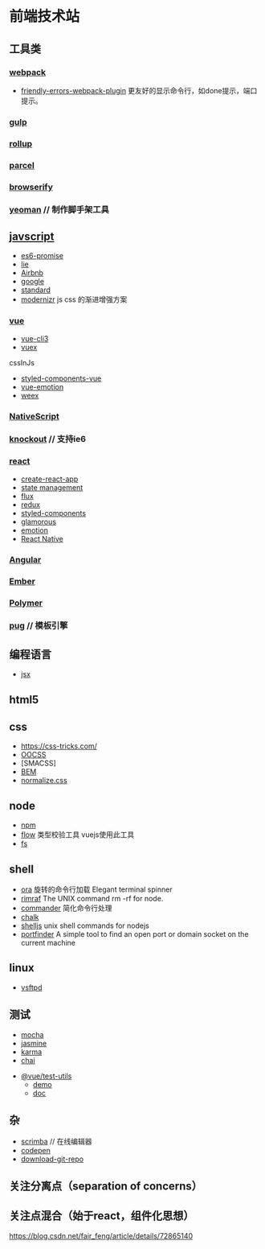 # 前端技术站

## 工具类

### [webpack](https://www.webpackjs.com/)
 - [friendly-errors-webpack-plugin](https://www.npmjs.com/package/friendly-errors-webpack-plugin) 更友好的显示命令行，如done提示，端口提示。
### [gulp](https://www.gulpjs.com.cn/)
### [rollup]( https://www.rollupjs.com/guide/zh#introduction)
### [parcel](http://www.css88.com/doc/parcel/getting_started.html)
### [browserify](http://browserify.org/)
### [yeoman](http://yeoman.io/) // 制作脚手架工具

## [javscript](https://developer.mozilla.org/zh-CN/docs/Web/JavaScript)

- [es6-promise](https://github.com/stefanpenner/es6-promise)
- [lie](https://github.com/calvinmetcalf/lie)
- [Airbnb](https://github.com/airbnb/javascript)
- [google](https://google.github.io/styleguide/jsguide.html)
- [standard](https://github.com/standard/standard)
- [modernizr](https://modernizr.com/) js css 的渐进增强方案
### [vue](https://cn.vuejs.org/)

- [vue-cli3](https://cli.vuejs.org/)
- [vuex](https://vuex.vuejs.org/)

 cssInJs

- [styled-components-vue](https://github.com/styled-components/styled-components)
- [vue-emotion](https://github.com/egoist/vue-emotion)
- [weex](https://weex.apache.org/)

### [NativeScript](https://www.nativescript.org/)

### [knockout](https://knockoutjs.com/) // 支持ie6

### [react](https://reactjs.org/)
- [create-react-app](https://github.com/facebook/create-react-app)
- [state management]()
- [flux](https://facebook.github.io/flux/docs/overview.html)
- [redux](http://www.redux.org.cn/)
- [styled-components](https://github.com/styled-components/styled-components)
- [glamorous](https://github.com/paypal/glamorous)
- [emotion](https://github.com/emotion-js/emotion)
- [React Native](https://facebook.github.io/react-native/)

### [Angular](https://angularjs.org/)
### [Ember](https://www.emberjs.com/)
### [Polymer](https://polymer-zh.cn/)
### [pug](https://pug.bootcss.com/api/getting-started.html) // 模板引擎

## 编程语言

 - [jsx](https://facebook.github.io/jsx/)
 
## html5

## css

- https://css-tricks.com/
- [OOCSS]()
- [SMACSS]
- [BEM]()
- [normalize.css](https://necolas.github.io/normalize.css/)

## node

- [npm](https://www.npmjs.com/)
- [flow](https://github.com/facebook/flow) 类型校验工具 vuejs使用此工具
- [fs](http://nodejs.cn/api/fs.html)
    
## shell

- [ora](https://www.npmjs.com/package/ora) 旋转的命令行加载 Elegant terminal spinner
- [rimraf](https://www.npmjs.com/package/rimraf) The UNIX command rm -rf for node.
- [commander](https://www.npmjs.com/package/commander) 简化命令行处理
- [chalk](https://github.com/chalk/chalk)
- [shelljs](https://www.npmjs.com/package/shelljs) unix shell commands for nodejs
- [portfinder](https://www.npmjs.com/package/portfinder) A simple tool to find an open port or domain socket on the current machine

## linux

- [vsftpd]()

## 测试

- [mocha](https://mochajs.org/)
- [jasmine](https://jasmine.github.io/index.html)
- [karma](http://karma-runner.github.io/)
- [chai](http://www.chaijs.com/)
* [@vue/test-utils](https://www.npmjs.com/package/@vue/test-utils)
    - [demo](https://github.com/vuejs/vue-test-utils-mocha-webpack-example)
    - [doc](https://vue-test-utils.vuejs.org/zh/guides/#%E8%B5%B7%E6%AD%A5)
        
## 杂
- [scrimba](https://scrimba.com) // 在线编辑器
- [codepen](https://codepen.io/)
- [download-git-repo](https://www.npmjs.com/package/download-git-repo) 

## 关注分离点（separation of concerns）

## 关注点混合（始于react，组件化思想）


https://blog.csdn.net/fair_feng/article/details/72865140



